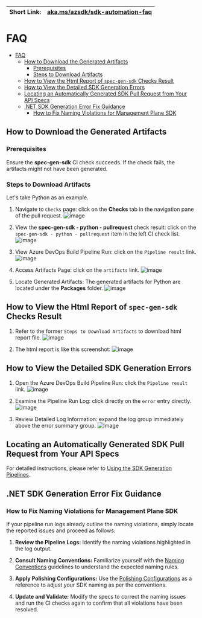 | Short Link: | [aka.ms/azsdk/sdk-automation-faq](https://aka.ms/azsdk/sdk-automation-faq) |
|--|--|

# FAQ

- [FAQ](#faq)
  - [How to Download the Generated Artifacts](#how-to-download-the-generated-artifacts)
    - [Prerequisites](#prerequisites)
    - [Steps to Download Artifacts](#steps-to-download-artifacts)
  - [How to View the Html Report of `spec-gen-sdk` Checks Result](#how-to-view-the-html-report-of-spec-gen-sdk-checks-result)
  - [How to View the Detailed SDK Generation Errors](#how-to-view-the-detailed-sdk-generation-errors)
  - [Locating an Automatically Generated SDK Pull Request from Your API Specs](#locating-an-automatically-generated-sdk-pull-request-from-your-api-specs)
  - [.NET SDK Generation Error Fix Guidance](#net-sdk-generation-error-fix-guidance)
    - [How to Fix Naming Violations for Management Plane SDK](#how-to-fix-naming-violations-for-management-plane-sdk)

## How to Download the Generated Artifacts

### Prerequisites

Ensure the **spec-gen-sdk** CI check succeeds. If the check fails, the artifacts might not have been generated.

### Steps to Download Artifacts

Let's take Python as an example.

1. Navigate to `Checks` page: click on the **Checks** tab in the navigation pane of the pull request.
   ![image](https://github.com/user-attachments/assets/109f7d90-52f6-45ed-ac12-ce2ae3e49af8)

2. View the **spec-gen-sdk - python - pullrequest** check result: click on the `spec-gen-sdk - python - pullrequest` item
 in the left CI check list.
   ![image](https://github.com/user-attachments/assets/72fb239d-d36a-45ae-8d56-50a25c37239a)

3. View Azure DevOps Build Pipeline Run: click on the `Pipeline result` link.
   ![image](https://github.com/user-attachments/assets/69f552bf-e226-40a4-96a8-035a7ec65f2f)

4. Access Artifacts Page: click on the `artifacts` link.
   ![image](https://github.com/Azure/azure-rest-api-specs/assets/20296335/b2c4c307-a430-4dec-bb09-5ac7e659a418)

5. Locate Generated Artifacts:
   The generated artifacts for Python are located under the **Packages** folder.
   ![image](https://github.com/user-attachments/assets/a6f1d800-4b3a-42ff-863a-45b50c201047)

## How to View the Html Report of `spec-gen-sdk` Checks Result

1. Refer to the former `Steps to Download Artifacts` to download html report file.
    ![image](https://github.com/user-attachments/assets/a8dfc245-333c-497f-a0a2-f7e2451b3863)

2. The html report is like this screenshot:
    ![image](https://github.com/user-attachments/assets/b0c50b7f-6ce7-4276-a2fb-2fa55d3b69c7)

## How to View the Detailed SDK Generation Errors

1. Open the Azure DevOps Build Pipeline Run: click the `Pipeline result` link.
   ![image](https://github.com/user-attachments/assets/64caa353-a54c-4ebb-b8fa-800d50ae5dfe)

2. Examine the Pipeline Run Log: click directly on the `error` entry directly.
   ![Image](https://github.com/user-attachments/assets/42627c1e-6610-4bb3-9cf4-c7c4209080d7)

3. Review Detailed Log Information: expand the log group immediately above the error summary group.
   ![Image](https://github.com/user-attachments/assets/d9ea22f3-bdd1-42a0-9610-c9cd0339b8e5)

## Locating an Automatically Generated SDK Pull Request from Your API Specs

For detailed instructions, please refer to [Using the SDK Generation Pipelines](https://aka.ms/azsdk/spec-gen-sdk-pipeline-doc).

## .NET SDK Generation Error Fix Guidance

### How to Fix Naming Violations for Management Plane SDK

If your pipeline run logs already outline the naming violations, simply locate the reported issues and proceed as follows:

1. **Review the Pipeline Logs:**
   Identify the naming violations highlighted in the log output.

2. **Consult Naming Conventions:**
   Familiarize yourself with the [Naming Conventions](https://github.com/Azure/azure-sdk-for-net/blob/main/doc/dev/Mgmt-Naming-Conventions.md)
    guidelines to understand the expected naming rules.

3. **Apply Polishing Configurations:**
   Use the [Polishing Configurations](https://github.com/Azure/azure-sdk-for-net/blob/main/doc/dev/Mgmt-Polishing-Configurations.md)
    as a reference to adjust your SDK naming as per the conventions.

4. **Update and Validate:**
   Modify the specs to correct the naming issues and run the CI checks again to confirm that all violations have been resolved.
